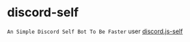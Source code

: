 # discord-self
```An Simple Discord Self Bot To Be Faster```
user [discord.js-self](https://www.npmjs.com/package/discord.js-self)
